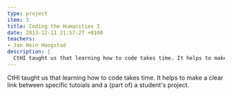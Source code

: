 ```yaml
---
type: project
item: 3
title: Coding the Humanities I
date: 2013-12-11 21:57:27 +0100
teachers: 
- Jan Hein Hoogstad
description: | 
  CtHI taught us that learning how to code takes time. It helps to make a clear link between specific tutoials and a (part of) a student's project.
---
```

CtHI taught us that learning how to code takes time. It helps to make a clear link between specific tutoials and a (part of) a student's project.